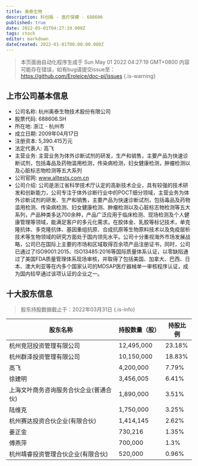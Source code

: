 ```yaml
---
title: 奥泰生物
description: 科创板 - 医疗保健 - 688606
published: true
date: 2022-05-01T04:27:19.000Z
tags: stock
editor: markdown
dateCreated: 2022-01-01T00:00:00.000Z
---
```


> 本页面由自动化程序生成于 Sun May 01 2022 04:27:19 GMT+0800
> 内容可能存在错误，如有bug请提交issue至：https://github.com/Eroleice/doc-pi/issues
{.is-warning}

## 上市公司基本信息
- 公司名称: 杭州奥泰生物技术股份有限公司
- 股票代码: 688606.SH
- 所在地: 浙江 - 杭州市
- 成立日期: 2009年04月17日
- 注册资本: 5,390.415万元
- 法定代表人: 高飞
- 主营业务: 主营业务为体外诊断试剂的研发，生产和销售，主要产品为快速诊断试剂，包括毒品及药物滥用检测，传染病检测，妇女健康检测，肿瘤检测以及心脏标志物检测等五大系列
- 公司官网: www.alltests.com.cn
- 公司介绍: 公司是浙江省科学技术厅认定的高新技术企业，具有较强的技术研发和创新能力，公司专注于体外诊断行业中的POCT细分领域，主营业务为体外诊断试剂的研发、生产和销售，主要产品为快速诊断试剂，包括毒品及药物滥用检测、传染病检测、妇女健康检测、肿瘤检测以及心脏标志物检测等五大系列，产品种类多达700余种，产品广泛应用于临床检测、现场检测及个人健康管理等领域，能满足客户的多元化需求。在胶体金、乳胶等标记技术，单克隆抗体、多克隆抗体、基因重组抗原、合成抗原等生物原料技术以及免疫层析技术等生物领域的研究方面处于国内领先水平。公司十分重视海外市场发展战略，公司已在国际上主要的市场和区域取得百余项产品注册证书，同时，公司已通过了ISO9001:2015、ISO13485:2016等国际质量体系认证，以零缺陷通过了美国FDA质量管理体系现场审核，并取得了包括美国、加拿大、巴西、日本、澳大利亚等在内多个国家认可的MDSAP医疗器械单一审核程序认证，成为国内较早通过该项认证的企业之一。


## 十大股东信息
> 股东持股数据截止于：2022年03月31日
{.is-info}

| 股东名称 | 持股数量（股） | 持股比例 |
| --- | --- | --- |
| 杭州竞冠投资管理有限公司 | 12,495,000 | 23.18% |
| 杭州群泽投资管理有限公司 | 10,150,000 | 18.83% |
| 高飞 | 4,200,000 | 7.79% |
| 徐建明 | 3,456,005 | 6.41% |
| 上海文叶商务咨询服务合伙企业(普通合伙) | 1,890,000 | 3.51% |
| 陆维克 | 1,750,000 | 3.25% |
| 杭州赛达投资合伙企业(有限合伙) | 1,414,145 | 2.62% |
| 姜正金 | 730,216 | 1.35% |
| 傅燕萍 | 700,000 | 1.3% |
| 杭州靖睿投资管理合伙企业(有限合伙) | 520,000 | 0.96% |




